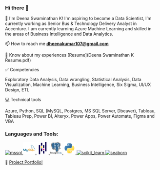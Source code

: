 ### Hi there 👋

<!--
**DeenaSwaminathanKumaravel/DeenaSwaminathanKumaravel** is a ✨ _special_ ✨ repository because its `README.md` (this file) appears on your GitHub profile.

Here are some ideas to get you started:
-->
📝 I'm Deena Swaminathan K! I'm aspiring to become a Data Scientist, I’m currently working as Senior Bus & Technology Delivery Analyst in Accenture. I am currently learning Azure Machine Learning and skilled in the areas of Business Intelligence and Data Analytics.

📫 How to reach me **dheenakumar107@gmail.com**

📄 Know about my experiences [Resume](Deena Swaminathan K Resume.pdf)

✅ Competencies

Exploratory Data Analysis, Data wrangling, Statistical Analysis, Data Visualization, Machine Learning, Business Intelligence, Six Sigma, UI/UX Design, ETL


💻 Technical tools

Azure, Python, SQL (MySQL, Postgres, MS SQL Server, Dbeaver), Tableau, Tableau Prep, Power BI, Alteryx, Power Apps, Power Automate, Figma and VBA

<h3 align="left">Languages and Tools:</h3>
<p align="left"> <a href="https://www.microsoft.com/en-us/sql-server" target="_blank" rel="noreferrer"> <img src="https://www.svgrepo.com/show/303229/microsoft-sql-server-logo.svg" alt="mssql" width="40" height="40"/> </a> <a href="https://www.mysql.com/" target="_blank" rel="noreferrer"> <img src="https://raw.githubusercontent.com/devicons/devicon/master/icons/mysql/mysql-original-wordmark.svg" alt="mysql" width="40" height="40"/> </a> <a href="https://pandas.pydata.org/" target="_blank" rel="noreferrer"> <img src="https://raw.githubusercontent.com/devicons/devicon/2ae2a900d2f041da66e950e4d48052658d850630/icons/pandas/pandas-original.svg" alt="pandas" width="40" height="40"/> </a> <a href="https://www.postgresql.org" target="_blank" rel="noreferrer"> <img src="https://raw.githubusercontent.com/devicons/devicon/master/icons/postgresql/postgresql-original-wordmark.svg" alt="postgresql" width="40" height="40"/> </a> <a href="https://www.python.org" target="_blank" rel="noreferrer"> <img src="https://raw.githubusercontent.com/devicons/devicon/master/icons/python/python-original.svg" alt="python" width="40" height="40"/> </a> <a href="https://scikit-learn.org/" target="_blank" rel="noreferrer"> <img src="https://upload.wikimedia.org/wikipedia/commons/0/05/Scikit_learn_logo_small.svg" alt="scikit_learn" width="40" height="40"/> </a> <a href="https://seaborn.pydata.org/" target="_blank" rel="noreferrer"> <img src="https://seaborn.pydata.org/_images/logo-mark-lightbg.svg" alt="seaborn" width="40" height="40"/> </a> <a href="https://www.tensorflow.org" target="_blank" rel="noreferrer"> </a> </p>

📂 [Project Portfolio!](https://github.com/DeenaSwaminathanKumaravel/Python-SQL-Business-Intelligence-Integration-projects.git)

<!--

📂 Certifications

PL-300 - https://www.credly.com/badges/60c7cead-cb96-4b3e-bb55-225a55999c24/public_url

-->
